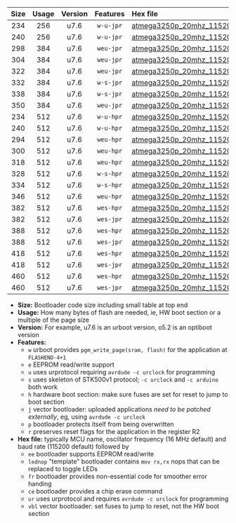 |Size|Usage|Version|Features|Hex file|
|:-:|:-:|:-:|:-:|:--|
|234|256|u7.6|`w-u-jpr`|[atmega3250p_20mhz_115200bps_ur_vbl.hex](https://raw.githubusercontent.com/stefanrueger/urboot/main/bootloaders/atmega3250p/fcpu_20mhz/115200_bps/atmega3250p_20mhz_115200bps_ur_vbl.hex)|
|240|256|u7.6|`w-u-jpr`|[atmega3250p_20mhz_115200bps_lednop_ur_vbl.hex](https://raw.githubusercontent.com/stefanrueger/urboot/main/bootloaders/atmega3250p/fcpu_20mhz/115200_bps/atmega3250p_20mhz_115200bps_lednop_ur_vbl.hex)|
|298|384|u7.6|`weu-jpr`|[atmega3250p_20mhz_115200bps_ee_ur_vbl.hex](https://raw.githubusercontent.com/stefanrueger/urboot/main/bootloaders/atmega3250p/fcpu_20mhz/115200_bps/atmega3250p_20mhz_115200bps_ee_ur_vbl.hex)|
|304|384|u7.6|`weu-jpr`|[atmega3250p_20mhz_115200bps_ee_lednop_ur_vbl.hex](https://raw.githubusercontent.com/stefanrueger/urboot/main/bootloaders/atmega3250p/fcpu_20mhz/115200_bps/atmega3250p_20mhz_115200bps_ee_lednop_ur_vbl.hex)|
|322|384|u7.6|`weu-jpr`|[atmega3250p_20mhz_115200bps_ee_lednop_fr_ur_vbl.hex](https://raw.githubusercontent.com/stefanrueger/urboot/main/bootloaders/atmega3250p/fcpu_20mhz/115200_bps/atmega3250p_20mhz_115200bps_ee_lednop_fr_ur_vbl.hex)|
|332|384|u7.6|`w-s-jpr`|[atmega3250p_20mhz_115200bps_vbl.hex](https://raw.githubusercontent.com/stefanrueger/urboot/main/bootloaders/atmega3250p/fcpu_20mhz/115200_bps/atmega3250p_20mhz_115200bps_vbl.hex)|
|338|384|u7.6|`w-s-jpr`|[atmega3250p_20mhz_115200bps_lednop_vbl.hex](https://raw.githubusercontent.com/stefanrueger/urboot/main/bootloaders/atmega3250p/fcpu_20mhz/115200_bps/atmega3250p_20mhz_115200bps_lednop_vbl.hex)|
|350|384|u7.6|`weu-jpr`|[atmega3250p_20mhz_115200bps_ee_lednop_fr_ce_ur_vbl.hex](https://raw.githubusercontent.com/stefanrueger/urboot/main/bootloaders/atmega3250p/fcpu_20mhz/115200_bps/atmega3250p_20mhz_115200bps_ee_lednop_fr_ce_ur_vbl.hex)|
|234|512|u7.6|`w-u-hpr`|[atmega3250p_20mhz_115200bps_ur.hex](https://raw.githubusercontent.com/stefanrueger/urboot/main/bootloaders/atmega3250p/fcpu_20mhz/115200_bps/atmega3250p_20mhz_115200bps_ur.hex)|
|240|512|u7.6|`w-u-hpr`|[atmega3250p_20mhz_115200bps_lednop_ur.hex](https://raw.githubusercontent.com/stefanrueger/urboot/main/bootloaders/atmega3250p/fcpu_20mhz/115200_bps/atmega3250p_20mhz_115200bps_lednop_ur.hex)|
|294|512|u7.6|`weu-hpr`|[atmega3250p_20mhz_115200bps_ee_ur.hex](https://raw.githubusercontent.com/stefanrueger/urboot/main/bootloaders/atmega3250p/fcpu_20mhz/115200_bps/atmega3250p_20mhz_115200bps_ee_ur.hex)|
|300|512|u7.6|`weu-hpr`|[atmega3250p_20mhz_115200bps_ee_lednop_ur.hex](https://raw.githubusercontent.com/stefanrueger/urboot/main/bootloaders/atmega3250p/fcpu_20mhz/115200_bps/atmega3250p_20mhz_115200bps_ee_lednop_ur.hex)|
|318|512|u7.6|`weu-hpr`|[atmega3250p_20mhz_115200bps_ee_lednop_fr_ur.hex](https://raw.githubusercontent.com/stefanrueger/urboot/main/bootloaders/atmega3250p/fcpu_20mhz/115200_bps/atmega3250p_20mhz_115200bps_ee_lednop_fr_ur.hex)|
|328|512|u7.6|`w-s-hpr`|[atmega3250p_20mhz_115200bps.hex](https://raw.githubusercontent.com/stefanrueger/urboot/main/bootloaders/atmega3250p/fcpu_20mhz/115200_bps/atmega3250p_20mhz_115200bps.hex)|
|334|512|u7.6|`w-s-hpr`|[atmega3250p_20mhz_115200bps_lednop.hex](https://raw.githubusercontent.com/stefanrueger/urboot/main/bootloaders/atmega3250p/fcpu_20mhz/115200_bps/atmega3250p_20mhz_115200bps_lednop.hex)|
|346|512|u7.6|`weu-hpr`|[atmega3250p_20mhz_115200bps_ee_lednop_fr_ce_ur.hex](https://raw.githubusercontent.com/stefanrueger/urboot/main/bootloaders/atmega3250p/fcpu_20mhz/115200_bps/atmega3250p_20mhz_115200bps_ee_lednop_fr_ce_ur.hex)|
|382|512|u7.6|`wes-hpr`|[atmega3250p_20mhz_115200bps_ee.hex](https://raw.githubusercontent.com/stefanrueger/urboot/main/bootloaders/atmega3250p/fcpu_20mhz/115200_bps/atmega3250p_20mhz_115200bps_ee.hex)|
|382|512|u7.6|`wes-jpr`|[atmega3250p_20mhz_115200bps_ee_vbl.hex](https://raw.githubusercontent.com/stefanrueger/urboot/main/bootloaders/atmega3250p/fcpu_20mhz/115200_bps/atmega3250p_20mhz_115200bps_ee_vbl.hex)|
|388|512|u7.6|`wes-hpr`|[atmega3250p_20mhz_115200bps_ee_lednop.hex](https://raw.githubusercontent.com/stefanrueger/urboot/main/bootloaders/atmega3250p/fcpu_20mhz/115200_bps/atmega3250p_20mhz_115200bps_ee_lednop.hex)|
|388|512|u7.6|`wes-jpr`|[atmega3250p_20mhz_115200bps_ee_lednop_vbl.hex](https://raw.githubusercontent.com/stefanrueger/urboot/main/bootloaders/atmega3250p/fcpu_20mhz/115200_bps/atmega3250p_20mhz_115200bps_ee_lednop_vbl.hex)|
|418|512|u7.6|`wes-hpr`|[atmega3250p_20mhz_115200bps_ee_lednop_fr.hex](https://raw.githubusercontent.com/stefanrueger/urboot/main/bootloaders/atmega3250p/fcpu_20mhz/115200_bps/atmega3250p_20mhz_115200bps_ee_lednop_fr.hex)|
|418|512|u7.6|`wes-jpr`|[atmega3250p_20mhz_115200bps_ee_lednop_fr_vbl.hex](https://raw.githubusercontent.com/stefanrueger/urboot/main/bootloaders/atmega3250p/fcpu_20mhz/115200_bps/atmega3250p_20mhz_115200bps_ee_lednop_fr_vbl.hex)|
|460|512|u7.6|`wes-hpr`|[atmega3250p_20mhz_115200bps_ee_lednop_fr_ce.hex](https://raw.githubusercontent.com/stefanrueger/urboot/main/bootloaders/atmega3250p/fcpu_20mhz/115200_bps/atmega3250p_20mhz_115200bps_ee_lednop_fr_ce.hex)|
|460|512|u7.6|`wes-jpr`|[atmega3250p_20mhz_115200bps_ee_lednop_fr_ce_vbl.hex](https://raw.githubusercontent.com/stefanrueger/urboot/main/bootloaders/atmega3250p/fcpu_20mhz/115200_bps/atmega3250p_20mhz_115200bps_ee_lednop_fr_ce_vbl.hex)|

- **Size:** Bootloader code size including small table at top end
- **Usage:** How many bytes of flash are needed, ie, HW boot section or a multiple of the page size
- **Version:** For example, u7.6 is an urboot version, o5.2 is an optiboot version
- **Features:**
  + `w` urboot provides `pgm_write_page(sram, flash)` for the application at `FLASHEND-4+1`
  + `e` EEPROM read/write support
  + `u` uses urprotocol requiring `avrdude -c urclock` for programming
  + `s` uses skeleton of STK500v1 protocol; `-c urclock` and `-c arduino` both work
  + `h` hardware boot section: make sure fuses are set for reset to jump to boot section
  + `j` vector bootloader: uploaded applications *need to be patched externally*, eg, using `avrdude -c urclock`
  + `p` bootloader protects itself from being overwritten
  + `r` preserves reset flags for the application in the register R2
- **Hex file:** typically MCU name, oscillator frequency (16 MHz default) and baud rate (115200 default) followed by
  + `ee` bootloader supports EEPROM read/write
  + `lednop` "template" bootloader contains `mov rx,rx` nops that can be replaced to toggle LEDs
  + `fr` bootloader provides non-essential code for smoother error handing
  + `ce` bootloader provides a chip erase command
  + `ur` uses urprotocol and requires `avrdude -c urclock` for programming
  + `vbl` vector bootloader: set fuses to jump to reset, not the HW boot section
